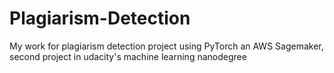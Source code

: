 # Plagiarism-Detection
My work for plagiarism detection project using PyTorch an AWS Sagemaker, second project in udacity's machine learning nanodegree
